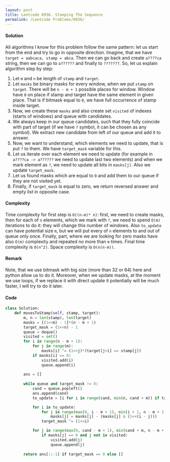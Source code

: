 ```yaml
---
layout: post
title: Leetcode 0936. Stamping The Sequence
permalink: /Leetcode Problems/0936/
---
```


#### Solution

All algorithms I know for this problem follow the same pattern: let us start from the end and try to go in opposite direction. Imagine, that we have `target = aabcaca, stamp = abca`. Then we can go back and create `a????ca` string, then we can go to `a??????` and finally to `???????`. So, let us explain algorithm step by step:

1. Let `m` and `n` be length of `stamp` and `target`.
2. Let `masks` be binary masks for every window, when we put `stamp` on `target`. There will be `n - m + 1` possible places for window. Window have `0` on place if stamp and target have the same element in given place. That is if bitmask equal to `0`, we have full occurrence of stamp inside target.
3. Now, we create these `masks` and also create set `visited` of indexes (starts of windows) and queue with candidates.
4. We always keep in our queue candidates, such that they fully coincide with part of target (if we have `?` symbol, it can be chosen as any symbol). We extract new candidate from left of our queue and add it to answer.
5. Now, we want to understand, which elements we need to update, that is put `?` to them. We have `target_mask` variable for this.
6. Let us iterate over each element we need to update (for example in `a????ca -> a??????` we need to update last two elements) and when we mark element as `?`, we need to update all bits in `masks[j]`. Also we update `target_mask`.
7. Let us found masks which are equal to `0` and add them to our queue if they are not visited yet.
8. Finally, if `target_mask` is equal to zero, we return reversed answer and empty list in opposite case. 

#### Complexity
Time complexity for first step is `O((n-m)* n)`: first, we need to create masks, then for each of `n` elements, which we mark with `?`, we need to spend `O(m)` iterations to do it: they will change this number of windows. Also `to_update` can have potential size `m`, but we will put every of `n` elements to and out of queue only once. Finally, part, where we are looking for zero masks have also `O(m)` complexity and repeated no more than `m` times. Final time complexity is `O(n^2)`. Space complexity is `O(n(n-m))`.

#### Remark
Note, that we use bitmask with big size (more than 32 or 64) here and python allow us to do it. Moreover, when we update masks, at the moment we use loops, if we replace it with direct update it potentially will be much faster, I will try to do it later.

#### Code

```python
class Solution:
    def movesToStamp(self, stamp, target):
        m, n = len(stamp), len(target)
        masks = [(1<<m) - 1]*(n - m + 1)
        target_mask = (1<<n) - 1
        queue = deque()
        visited = set()
        for i in range(n - m + 1):
            for j in range(m):
                masks[i] ^= (1<<j)*(target[j+i] == stamp[j])
            if masks[i] == 0:
                visited.add(i)
                queue.append(i)
        
        ans = []
                
        while queue and target_mask != 0:
            cand = queue.popleft()
            ans.append(cand)
            to_update = [i for i in range(cand, min(n, cand + m)) if target_mask & (1<<i)]

            for i in to_update:
                for j in range(max(0, i - m + 1), min(i + 1, n - m + 1)):
                    masks[j] = masks[j] - (masks[j] & (1<<(i - j)))
                target_mask ^= (1<<i)

            for j in range(max(0, cand - m + 1), min(cand + m, n - m + 1)):
                if masks[j] == 0 and j not in visited:
                    visited.add(j)
                    queue.append(j)
        
        return ans[::-1] if target_mask == 0 else []
```
